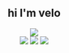 <h2 align="center">hi I'm velo</h2>
<p align="center">
  <a href="https://discord.gg/roney target"blank_""><img src="https://img.shields.io/badge/My Server%20-1d202b.svg?&style=for-the-badge&logo=discord&logoColor=white"></a>
  <br>
  <a href="https://discord.com/users/621430384080715778" target"blank_"><img src="https://img.shields.io/badge/discord%20-7289DA.svg?&style=for-the-badge&logo=discord&logoColor=white"></a>
  <a href="https://instagram.com/veloweb" target"blank_"><img src="https://img.shields.io/badge/INSTAGRAM%20-DC3175.svg?&style=for-the-badge&logo=instagram&logoColor=white"></a>
  <a href="https://twitch.tv/theveloo" target"blank_"><img src="https://img.shields.io/badge/Twitch%20-191717.svg?&style=for-the-badge&logo=twitch&logoColor=white"></a>
</p>




